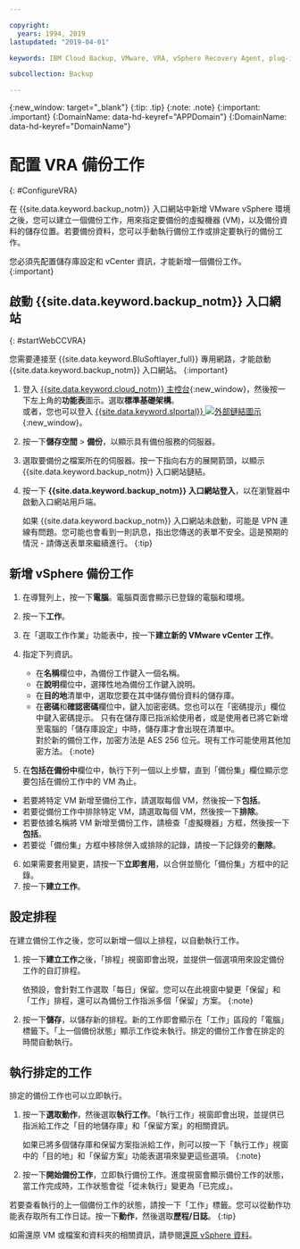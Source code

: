 ```yaml
---

copyright:
  years: 1994, 2019
lastupdated: "2019-04-01"

keywords: IBM Cloud Backup, VMware, VRA, vSphere Recovery Agent, plug-in, plugin, EVault, Carbonite, vSphere

subcollection: Backup

---
```

{:new_window: target="_blank"}
{:tip: .tip}
{:note: .note}
{:important: .important}
{:DomainName: data-hd-keyref="APPDomain"}
{:DomainName: data-hd-keyref="DomainName"}

# 配置 VRA 備份工作
{: #ConfigureVRA}

在 {{site.data.keyword.backup_notm}} 入口網站中新增 VMware vSphere 環境之後，您可以建立一個備份工作，用來指定要備份的虛擬機器 (VM)，以及備份資料的儲存位置。若要備份資料，您可以手動執行備份工作或排定要執行的備份工作。

您必須先配置儲存庫設定和 vCenter 資訊，才能新增一個備份工作。
{:important}

## 啟動 {{site.data.keyword.backup_notm}} 入口網站
{: #startWebCCVRA}

您需要連接至 {{site.data.keyword.BluSoftlayer_full}} 專用網路，才能啟動 {{site.data.keyword.backup_notm}} 入口網站。
{:important}

1. 登入 [{{site.data.keyword.cloud_notm}} 主控台](https://{DomainName}){:new_window}，然後按一下左上角的**功能表**圖示。選取**標準基礎架構**。<br/>
      或者，您也可以登入 [{{site.data.keyword.slportal}} ![外部鏈結圖示](../../icons/launch-glyph.svg "外部鏈結圖示")](https://control.softlayer.com/){:new_window}。
2. 按一下**儲存空間** > **備份**，以顯示具有備份服務的伺服器。
3. 選取要備份之檔案所在的伺服器。按一下指向右方的展開箭頭，以顯示 {{site.data.keyword.backup_notm}} 入口網站鏈結。
4. 按一下 **{{site.data.keyword.backup_notm}} 入口網站登入**，以在瀏覽器中啟動入口網站用戶端。

   如果 {{site.data.keyword.backup_notm}} 入口網站未啟動，可能是 VPN 連線有問題。您可能也會看到一則訊息，指出您傳送的表單不安全。這是預期的情況 - 請傳送表單來繼續進行。
   {:tip}

## 新增 vSphere 備份工作

1. 在導覽列上，按一下**電腦**。電腦頁面會顯示已登錄的電腦和環境。
2. 按一下**工作**。
3. 在「選取工作作業」功能表中，按一下**建立新的 VMware vCenter 工作**。
4. 指定下列資訊。
   * 在**名稱**欄位中，為備份工作鍵入一個名稱。
   * 在**說明**欄位中，選擇性地為備份工作鍵入說明。
   * 在**目的地**清單中，選取您要在其中儲存備份資料的儲存庫。
   * 在**密碼**和**確認密碼**欄位中，鍵入加密密碼。您也可以在「密碼提示」欄位中鍵入密碼提示。
   只有在儲存庫已指派給使用者，或是使用者已將它新增至電腦的「儲存庫設定」中時，儲存庫才會出現在清單中。<br/>
      對於新的備份工作，加密方法是 AES 256 位元。現有工作可能使用其他加密方法。
   {:note}

5.	在**包括在備份中**欄位中，執行下列一個以上步驟，直到「備份集」欄位顯示您要包括在備份工作中的 VM 為止。

   * 若要將特定 VM 新增至備份工作，請選取每個 VM，然後按一下**包括**。
   * 若要從備份工作中排除特定 VM，請選取每個 VM，然後按一下**排除**。
   * 若要依據名稱將 VM 新增至備份工作，請檢查「虛擬機器」方框，然後按一下**包括**。
   * 若要從「備份集」方框中移除併入或排除的記錄，請按一下記錄旁的**刪除**。

6. 如果需要套用變更，請按一下**立即套用**，以合併並簡化「備份集」方框中的記錄。
7. 按一下**建立工作**。

## 設定排程

在建立備份工作之後，您可以新增一個以上排程，以自動執行工作。

1. 按一下**建立工作**之後，「排程」視窗即會出現，並提供一個選項用來設定備份工作的自訂排程。

   依預設，會針對工作選取「每日」保留。您可以在此視窗中變更「保留」和「工作」排程，還可以為備份工作指派多個「保留」方案。
   {:note}
2. 按一下**儲存**，以儲存新的排程。新的工作即會顯示在「工作」區段的「電腦」標籤下。「上一個備份狀態」顯示工作從未執行。排定的備份工作會在排定的時間自動執行。

## 執行排定的工作

排定的備份工作也可以立即執行。

1. 按一下**選取動作**，然後選取**執行工作**。「執行工作」視窗即會出現，並提供已指派給工作之「目的地儲存庫」和「保留方案」的相關資訊。

   如果已將多個儲存庫和保留方案指派給工作，則可以按一下「執行工作」視窗中的「目的地」和「保留方案」功能表選項來變更這些選項。
   {:note}
2. 按一下**開始備份工作**，立即執行備份工作。進度視窗會顯示備份工作的狀態，當工作完成時，工作狀態會從「從未執行」變更為「已完成」。

若要查看執行的上一個備份工作的狀態，請按一下「工作」標籤。您可以從動作功能表存取所有工作日誌。按一下**動作**，然後選取**歷程/日誌**。
{:tip}

如需還原 VM 或檔案和資料夾的相關資訊，請參閱[還原 vSphere 資料](/docs/infrastructure/Backup?topic=Backup-VRARestore#VRARestore)。
